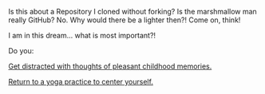 Is this about a Repository I cloned without forking? Is the marshmallow man
really GitHub? No. Why would there be a lighter then?! Come on, think!

I am in this dream... what is most important?!

Do you:

[Get distracted with thoughts of pleasant childhood memories.](../../ghostbusters/ghostbusters.md)

[Return to a yoga practice to center yourself.](../../yoga/yoga.md)
